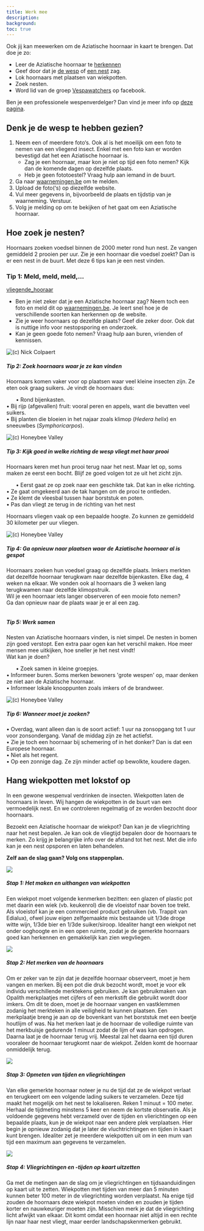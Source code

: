 ```yaml
---
title: Werk mee
description:
background:
toc: true
---
```


Ook jij kan meewerken om de Aziatische hoornaar in kaart te brengen. Dat doe je zo:

- Leer de Aziatische hoornaar te [herkennen](https://vespawatch.be/identification)
- Geef door dat je [de wesp](https://waarnemingen.be/species/8807/) of [een nest](https://vespawatch.be/report-nest/) zag.
- Lok hoornaars met plaatsen van wiekpotten. 
- Zoek nesten.
- Word lid van de  groep [Vespawatchers](https://www.facebook.com/groups/474218836579263/) op facebook.

Ben je een professionele wespenverdelger? Dan vind je meer info op [deze pagina](https://vespawatch.be/professional-eradicators/).

## Denk je de wesp te hebben gezien?

1. Neem een of meerdere foto‘s. Ook al is het moeilijk om een foto te nemen van een vliegend insect. Enkel met een foto kan er worden bevestigd dat het een Aziatische hoornaar is. 
    - Zag je een hoornaar, maar kon je niet op tijd een foto nemen? Kijk dan de komende dagen op dezelfde plaats. 
    -	Heb je geen fototoestel? Vraag hulp aan iemand in de buurt.
2. Ga naar [waarnemingen.be](https://waarnemingen.be/species/8807/) om te melden. 
3. Upload de foto(‘s) op diezelfde website.
4. Vul meer gegevens in, bijvoorbeeld de plaats en tijdstip van je waarneming. Verstuur.
5. Volg je melding op om te bekijken of het gaat om een Aziatische hoornaar.

## Hoe zoek je nesten?
Hoornaars zoeken voedsel binnen de 2000 meter rond hun nest. Ze vangen gemiddeld 2 prooien per uur. Zie je een hoornaar die voedsel zoekt? Dan is er een nest in de buurt. Met deze 6 tips kan je een nest vinden.

### Tip 1: Meld, meld, meld,...
[vliegende_hooraar]("/assets/images/get-involved-search-flying.jpeg")
- Ben je niet zeker dat je een Aziatische hoornaar zag? Neem toch een foto en meld dit op <a href="https://waarnemingen.be/species/8807/">waarnemingen.be</a>. Je leert snel hoe je de verschillende soorten kan herkennen op de website.
-	Zie je weer hoornaars op dezelfde plaats? Geef die zeker door. Ook dat is nuttige info voor nestopsporing en onderzoek.
- Kan je geen goede foto nemen? Vraag hulp aan buren, vrienden of kennissen.


<div class="card theme-card-horizontal">
    <img title="(c) Nick Colpaert" src="/assets/images/get-involved-search-fruit.jpeg">
    <div class="card-body">
        <h5 class="card-title">Tip 2: Zoek hoornaars waar je ze kan vinden</h5>
        <p class="card-text">Hoornaars komen vaker voor op plaatsen waar veel kleine insecten zijn.  Ze eten ook graag suikers. Je vindt de hoornaars dus:</p>
        <p class="card-text" style="text-indent: 25px">• Rond bijenkasten.<br>• Bij rijp (afgevallen) fruit: vooral peren en appels, want die bevatten veel suikers.<br>• Bij planten die bloeien in het najaar zoals klimop (<em>Hedera helix</em>) en sneeuwbes (<em>Symphoricarpos</em>).
</p>
    </div>
</div>

<div class="card theme-card-horizontal">
    <img title="(c) Honeybee Valley" src="/assets/images/get-involved-search-prey.jpeg">
    <div class="card-body">
        <h5 class="card-title">Tip 3: Kijk goed in welke richting de wesp vliegt met haar prooi</h5>
        <p class="card-text">Hoornaars keren met hun prooi terug naar het nest. Maar let op, soms maken ze eerst een bocht. Blijf ze goed volgen tot ze uit het zicht zijn.
        </p>
        <p class="card-text" style="text-indent: 25px">• 	Eerst gaat ze op zoek naar een geschikte tak. Dat kan in elke richting.<br>• Ze gaat omgekeerd aan de tak hangen om de prooi te ontleden.<br>•	Ze klemt de vleesbal tussen haar borststuk en poten.<br>•	Pas dan vliegt ze terug in de richting van het nest 
 </p>
 <p cladd="card-text">Hoornaars vliegen vaak op een bepaalde hoogte. Zo kunnen ze gemiddeld 30 kilometer per uur vliegen.
 </p>
    </div>
</div>


<div class="card theme-card-horizontal">
    <img title="(c) Honeybee Valley" src="/assets/images/get-involved-search-tube.jpeg">
    <div class="card-body">
        <h5 class="card-title">Tip 4: Ga opnieuw naar plaatsen waar de Aziatische hoornaar al is gespot </h5>
        <p class="card-text">Hoornaars zoeken hun voedsel graag op dezelfde plaats. Imkers merkten dat dezelfde hoornaar terugkwam naar dezelfde bijenkasten. Elke dag, 4 weken na elkaar. We vonden ook al hoornaars die 3 weken lang terugkwamen naar dezelfde klimopstruik. <br>
Wil je een hoornaar iets langer observeren of een mooie foto nemen? <br>
Ga dan opnieuw naar de plaats waar je er al een zag.
</p>
    </div>
</div>

<div class="card theme-card-horizontal">
    <img title="" src="/assets/images/get-involved-search-people.jpeg">
    <div class="card-body">
        <h5 class="card-title">Tip 5: Werk samen</h5>
        <p class="card-text">Nesten van Aziatische hoornaars vinden, is niet simpel. De nesten in bomen zijn goed verstopt. Een extra paar ogen kan het verschil maken. Hoe meer mensen mee uitkijken, hoe sneller je het nest vindt! <br>
Wat kan je doen?
 </p>
<p class="card-text" style="text-indent: 25px">•	Zoek samen in kleine groepjes.<br> 
•	Informeer buren. Soms merken bewoners 'grote wespen' op, maar denken ze niet aan de Aziatische hoornaar.<br>
•	Informeer lokale knooppunten zoals imkers of de brandweer.<br>
</p>
    </div>
</div>

<div class="card theme-card-horizontal">
    <img title="(c) Honeybee Valley" src="/assets/images/get-involved-search-nest.jpeg">
    <div class="card-body">
        <h5 class="card-title">Tip 6: Wanneer moet je zoeken?</h5>
        <p class="card-text">•	Overdag, want alleen dan is de soort actief: 1 uur na zonsopgang tot 1 uur voor zonsondergang. Vanaf de middag zijn ze het actiefst.<br> 
•	Zie je toch een hoornaar bij schemering of in het donker? Dan is dat een Europese hoornaar.<br>  
•	Niet als het regent.<br> 
•	Op een zonnige dag. Ze zijn minder actief op bewolkte, koudere dagen.  
</p>
    </div>
</div>

## Hang wiekpotten met lokstof op

In een gewone wespenval verdrinken de insecten. Wiekpotten laten de hoornaars in leven. Wij hangen de wiekpotten in de buurt van een vermoedelijk nest. En we controleren regelmatig of ze worden bezocht door hoornaars.

Bezoekt een Aziatische hoornaar de wiekpot? Dan kan je de vliegrichting naar het nest bepalen. Je kan ook de vliegtijd bepalen door de hoornaars te merken. Zo krijg je belangrijke info over de afstand tot het nest. Met die info kan je een nest opsporen en laten behandelen.

**Zelf aan de slag gaan? Volg ons stappenplan.**

<div class="card theme-card-horizontal">
    <img src="/assets/images/get-involved-bait-1.jpg">
    <div class="card-body">
        <h5 class="card-title">Stap 1: Het maken en uithangen van wiekpotten</h5>
        <p class="card-text">Een wiekpot moet volgende kenmerken bezitten: een glazen of plastic pot met daarin een wiek (vb. keukenrol) die de vloeistof naar boven toe trekt. Als vloeistof kan je een commercieel product gebruiken (vb. Trappit van Edialux), ofwel jouw eigen zelfgemaakte mix bestaande uit 1/3de droge witte wijn, 1/3de bier en 1/3de suiker/siroop. Idealiter hangt een wiekpot net onder ooghoogte en in een open ruimte, zodat je de gemerkte hoornaars goed kan herkennen en gemakkelijk kan zien wegvliegen.</p>
    </div>
</div>

<div class="card theme-card-horizontal">
    <img src="/assets/images/get-involved-search-tube.jpeg">
    <div class="card-body">
        <h5 class="card-title">Stap 2: Het merken van de hoornaars</h5>
        <p class="card-text">Om er zeker van te zijn dat je dezelfde hoornaar observeert, moet je hem vangen en merken. Bij een pot die druk bezocht wordt, moet je voor elk individu verschillende merktekens gebruiken. Je kan gebruikmaken van Opalith merkplaatjes met cijfers of een merkstift die gebruikt wordt door imkers. Om dit te doen, moet je de hoornaar vangen en vastklemmen zodanig het merkteken in alle veiligheid te kunnen plaatsen. Een merkplaatje breng je aan op de bovenkant van het borststuk met een beetje houtlijm of was. Na het merken laat je de hoornaar de volledige ruimte van het merkbuisje gedurende 1 minuut zodat de lijm of was kan opdrogen. Daarna laat je de hoornaar terug vrij. Meestal zal het daarna een tijd duren vooraleer de hoornaar terugkomt naar de wiekpot. Zelden komt de hoornaar onmiddelijk terug.</p>
    </div>
</div>

<div class="card theme-card-horizontal">
    <img src="/assets/images/get-involved-bait-2.jpg">
    <div class="card-body">
        <h5 class="card-title">Stap 3: Opmeten van tijden en vliegrichtingen</h5>
        <p class="card-text"> Van elke gemerkte hoornaar noteer je nu de tijd dat ze de wiekpot verlaat en terugkeert om een volgende lading suikers te verzamelen. Deze tijd maakt het mogelijk om het nest te lokaliseren. Reken 1 minuut = 100 meter. Herhaal de tijdmeting minstens 5 keer en neem de kortste observatie. Als je voldoende gegevens hebt verzameld over de tijden en vlierichtingen op een bepaalde plaats, kun je de wiekpot naar een andere plek verplaatsen. Hier begin je opnieuw zodanig dat je later de vluchtrichtingen en tijden in kaart kunt brengen. Idealiter zet je meerdere wiekpotten uit om in een mum van tijd een maximum aan gegevens te verzamelen.</p>
    </div>
</div>

<div class="card theme-card-horizontal">
    <img src="/assets/images/get-involved-bait-direction.jpg">
    <div class="card-body">
        <h5 class="card-title">Stap 4: Vliegrichtingen en -tijden op kaart uitzetten</h5>
        <p class="card-text"> Ga met de metingen aan de slag om je vliegrichtingen en tijdsaanduidingen op kaart uit te zetten. Wiekpotten met tijden van meer dan 5 minuten kunnen beter 100 meter in de vliegrichting worden verplaatst. Na enige tijd zouden de hoornaars deze wiekpot moeten vinden en zouden je tijden korter en nauwkeuriger moeten zijn. Misschien merk je dat de vliegrichting licht afwijkt van elkaar. Dit komt omdat een hoornaar niet altijd in een rechte lijn naar haar nest vliegt, maar eerder landschapskenmerken gebruikt.</p>
    </div>
</div>


